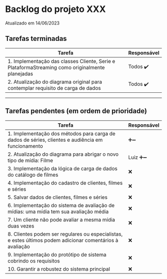 # Backlog do projeto XXX
Atualizado em 14/06/2023

## Tarefas terminadas

| Tarefa      | Responsável |
| ----------- | ----------- |
| 1. Implementação das classes Cliente, Serie e PlataformaStreaming como originalmente planejadas      | Todos  ✔️     |
| 2. Atualização do diagrama original para contemplar requisito de carga de dados   | Todos ✔️       |

----

## Tarefas pendentes (em ordem de prioridade)

| Tarefa      | Responsável |
| ----------- | ----------- |
| 1. Implementação dos métodos para carga de dados de séries, clientes e audiência em funcionamento      |  ➕➖     |
| 2. Atualização do diagrama para abrigar o novo tipo de mídia: Filme   | Luiz  ➕➖    |
| 3. Implementação da lógica de carga de dados do catálogo de filmes |  ❌ | 
| 4. Implementação do cadastro de clientes, filmes e séries |  ❌ | 
| 5. Salvar dados de clientes, filmes e séries |  ❌ | 
| 6. Implementação do sistema de avaliação de mídias: uma mídia tem sua avaliação média |  ❌ | 
| 7. Um cliente não pode avaliar a mesma mídia duas vezes |  ❌ | 
| 8. Clientes podem ser regulares ou especialistas, e estes últimos podem adicionar comentários à avaliação |  ❌ | 
| 9. Implementação do protótipo de sistema cobrindo os requisitos |  ❌ | 
| 10. Garantir a robustez do sistema principal |  ❌ | 


